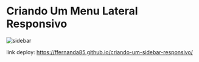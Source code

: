 # Criando Um Menu Lateral Responsivo
![sidebar]()

link deploy: https://ffernanda85.github.io/criando-um-sidebar-responsivo/
